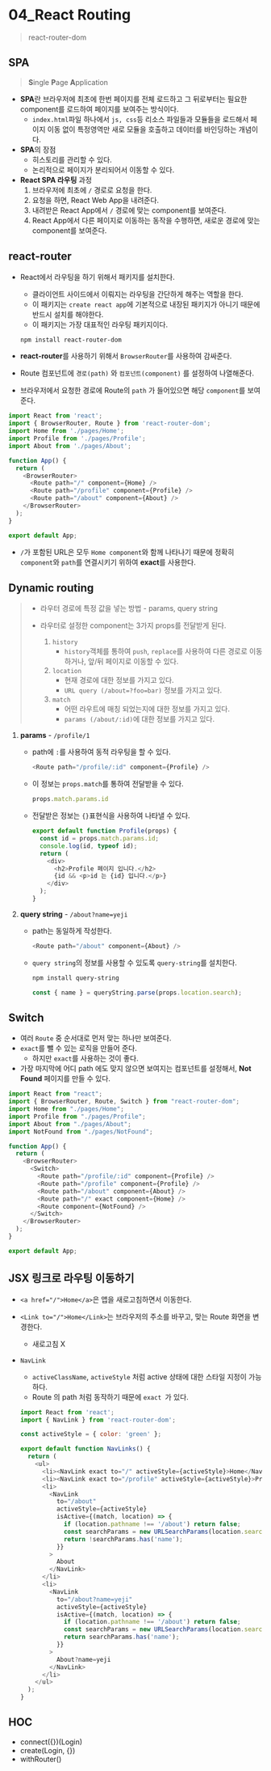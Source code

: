 # 04_React Routing

> react-router-dom



## SPA

> **S**ingle **P**age **A**pplication

* **SPA**란 브라우저에 최초에 한번 페이지를 전체 로드하고 그 뒤로부터는 필요한 component를 로드하여 페이지를 보여주는 방식이다.
  * `index.html`파일 하나에서 `js, css`등 리소스 파일들과 모듈들을 로드해서 페이지 이동 없이 특정영역만 새로 모듈을 호출하고 데이터를 바인딩하는 개념이다.
* **SPA**의 장점
  * 히스토리를 관리할 수 있다.
  * 논리적으로 페이지가 분리되어서 이동할 수 있다.
* **React SPA 라우팅** 과정
  1. 브라우저에 최초에 `/` 경로로 요청을 한다.
  2. 요청을 하면, React Web App을 내려준다.
  3. 내려받은 React App에서 `/` 경로에 맞는 component를 보여준다.
  4. React App에서 다른 페이지로 이동하는 동작을 수행하면, 새로운 경로에 맞는 component를 보여준다.



## react-router

* React에서 라우팅을 하기 위해서 패키지를 설치한다.

  * 클라이언트 사이드에서 이뤄지는 라우팅을 간단하게 해주는 역할을 한다.
  * 이 패키지는 `create react app`에 기본적으로 내장된 패키지가 아니기 때문에 반드시 설치를 해야한다.
  * 이 패키지는 가장 대표적인 라우팅 패키지이다.

  ```bash
  npm install react-router-dom
  ```

* **react-router**를 사용하기 위해서 `BrowserRouter`를 사용하여 감싸준다.

* Route 컴포넌트에 `경로(path)` 와 `컴포넌트(component)` 를 설정하여 나열해준다.

* 브라우저에서 요청한 경로에 Route의 `path` 가 들어있으면 해당 `component`를 보여준다.

```javascript
import React from 'react';
import { BrowserRouter, Route } from 'react-router-dom';
import Home from './pages/Home';
import Profile from './pages/Profile';
import About from './pages/About';

function App() {
  return (
    <BrowserRouter>
      <Route path="/" component={Home} />
      <Route path="/profile" component={Profile} />
      <Route path="/about" component={About} />
    </BrowserRouter>
  );
}

export default App;
```

* `/`가 포함된 URL은 모두 `Home component`와 함께 나타나기 때문에 정확히 `component`와 `path`를 연결시키기 위하여 **exact**를 사용한다.



## Dynamic routing

> * 라우터 경로에 특정 값을 넣는 방법 - params, query string
>
> * 라우터로 설정한 component는 3가지 props를 전달받게 된다.
>   1. `history`
>      * `history`객체를 통하여 `push`, `replace`를 사용하여 다른 경로로 이동하거나, 앞/뒤 페이지로 이동할 수 있다.
>   2. `location`
>      * 현재 경로에 대한 정보를 가지고 있다.
>      *  `URL query (/about=?foo=bar)` 정보를 가지고 있다.
>   3. `match`
>      * 어떤 라우트에 매칭 되었는지에 대한 정보를 가지고 있다.
>      * `params (/about/:id)`에 대한 정보를 가지고 있다.

1. **params** - `/profile/1`

   * path에 `:`를 사용하여 동적 라우팅을 할 수 있다.

     ```javascript
     <Route path="/profile/:id" component={Profile} />
     ```

   * 이 정보는 `props.match`를 통하여 전달받을 수 있다.

     ```javascript
     props.match.params.id
     ```

   * 전달받은 정보는 `{}`표현식을 사용하여 나타낼 수 있다.

     ```javascript
     export default function Profile(props) {
       const id = props.match.params.id;
       console.log(id, typeof id);
       return (
         <div>
           <h2>Profile 페이지 입니다.</h2>
           {id && <p>id 는 {id} 입니다.</p>}
         </div>
       );
     }
     ```

     

2. **query string** - `/about?name=yeji`

   * path는 동일하게 작성한다.

     ```javascript
     <Route path="/about" component={About} />
     ```

   * `query string`의 정보를 사용할 수 있도록 `query-string`를 설치한다.

     ```bash
     npm install query-string
     ```

     ```javascript
     const { name } = queryString.parse(props.location.search);
     ```

     

## Switch

* 여러 `Route` 중 순서대로 먼저 맞는 하나만 보여준다.
* `exact`를 뺄 수 있는 로직을 만들어 준다.
  * 하지만 `exact`를 사용하는 것이 좋다.
* 가장 마지막에 어디 path 에도 맞지 않으면 보여지는 컴포넌트를 설정해서, **Not Found** 페이지를 만들 수 있다.

```javascript
import React from "react";
import { BrowserRouter, Route, Switch } from "react-router-dom";
import Home from "./pages/Home";
import Profile from "./pages/Profile";
import About from "./pages/About";
import NotFound from "./pages/NotFound";

function App() {
  return (
    <BrowserRouter>
      <Switch>
        <Route path="/profile/:id" component={Profile} />
        <Route path="/profile" component={Profile} />
        <Route path="/about" component={About} />
        <Route path="/" exact component={Home} />
        <Route component={NotFound} />
      </Switch>
    </BrowserRouter>
  );
}

export default App;
```



## JSX 링크로 라우팅 이동하기

* `<a href="/">Home</a>`은 앱을 새로고침하면서 이동한다.

* `<Link to="/">Home</Link>`는 브라우저의 주소를 바꾸고, 맞는 Route 화면을 변경한다.

  * 새로고침 X

* `NavLink`

  * `activeClassName`, `activeStyle` 처럼 active 상태에 대한 스타일 지정이 가능하다.
  * Route 의 path 처럼 동작하기 때문에 `exact `가 있다.

  ```javascript
  import React from 'react';
  import { NavLink } from 'react-router-dom';
  
  const activeStyle = { color: 'green' };
  
  export default function NavLinks() {
    return (
      <ul>
        <li><NavLink exact to="/" activeStyle={activeStyle}>Home</NavLink></li>
        <li><NavLink exact to="/profile" activeStyle={activeStyle}>Profile</NavLink></li>
        <li>
          <NavLink
            to="/about"
            activeStyle={activeStyle}
            isActive={(match, location) => {
              if (location.pathname !== '/about') return false;
              const searchParams = new URLSearchParams(location.search);
              return !searchParams.has('name');
            }}
          >
            About
          </NavLink>
        </li>
        <li>
          <NavLink
            to="/about?name=yeji"
            activeStyle={activeStyle}
            isActive={(match, location) => {
              if (location.pathname !== '/about') return false;
              const searchParams = new URLSearchParams(location.search);
              return searchParams.has('name');
            }}
          >
            About?name=yeji
          </NavLink>
        </li>
      </ul>
    );
  }
  ```

  

## HOC

* connect({})(Login)
* create(Login, {})
* withRouter()